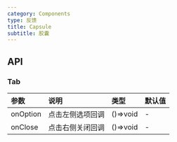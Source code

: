 ```yaml
---
category: Components
type: 反馈
title: Capsule
subtitle: 胶囊
---
```


## API

### Tab

| 参数     | 说明             | 类型     | 默认值 |
| :------- | :--------------- | :------- | :----- |
| onOption | 点击左侧选项回调 | ()=>void | -      |
| onClose  | 点击右侧关闭回调 | ()=>void | -      |
